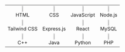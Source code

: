 <table>
  <tr>
    <td align="center"><img src="https://cdn.jsdelivr.net/gh/devicons/devicon/icons/html5/html5-original.svg" width="20%"/><br>HTML</td>
    <td align="center"><img src="https://cdn.jsdelivr.net/gh/devicons/devicon/icons/css3/css3-original.svg" width="20%"/><br>CSS</td>
    <td align="center"><img src="https://cdn.jsdelivr.net/gh/devicons/devicon/icons/javascript/javascript-original.svg" width="20%"/><br>JavaScript</td>
    <td align="center"><img src="https://cdn.jsdelivr.net/gh/devicons/devicon/icons/nodejs/nodejs-original.svg" width="20%"/><br>Node.js</td>
  </tr>
  <tr>
    <td align="center"><img src="https://www.vectorlogo.zone/logos/tailwindcss/tailwindcss-icon.svg" width="20%"/><br>Tailwind CSS</td>
    <td align="center">
      <img src="https://cdn.jsdelivr.net/gh/devicons/devicon/icons/express/express-original.svg" style="filter: brightness(0) invert(1);" width="20%"/><br>Express.js
    </td>
    <td align="center"><img src="https://cdn.jsdelivr.net/gh/devicons/devicon/icons/react/react-original.svg" width="20%"/><br>React</td>
    <td align="center"><img src="https://cdn.jsdelivr.net/gh/devicons/devicon/icons/mysql/mysql-original.svg" width="20%"/><br>MySQL</td>
  </tr>
  <tr>
    <td align="center"><img src="https://cdn.jsdelivr.net/gh/devicons/devicon/icons/cplusplus/cplusplus-original.svg" width="20%"/><br>C++</td>
    <td align="center"><img src="https://cdn.jsdelivr.net/gh/devicons/devicon/icons/java/java-original.svg" width="20%"/><br>Java</td>
    <td align="center"><img src="https://cdn.jsdelivr.net/gh/devicons/devicon/icons/python/python-original.svg" width="20%"/><br>Python</td>
    <td align="center"><img src="https://cdn.jsdelivr.net/gh/devicons/devicon/icons/php/php-original.svg" width="20%"/><br>PHP</td>
  </tr>
</table>
